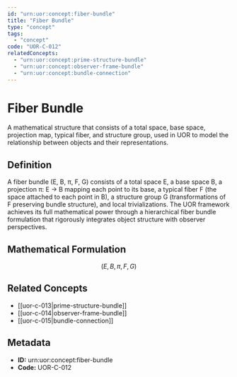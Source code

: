 ```yaml
---
id: "urn:uor:concept:fiber-bundle"
title: "Fiber Bundle"
type: "concept"
tags:
  - "concept"
code: "UOR-C-012"
relatedConcepts:
  - "urn:uor:concept:prime-structure-bundle"
  - "urn:uor:concept:observer-frame-bundle"
  - "urn:uor:concept:bundle-connection"
---
```


# Fiber Bundle

A mathematical structure that consists of a total space, base space, projection map, typical fiber, and structure group, used in UOR to model the relationship between objects and their representations.

## Definition

A fiber bundle (E, B, π, F, G) consists of a total space E, a base space B, a projection π: E → B mapping each point to its base, a typical fiber F (the space attached to each point in B), a structure group G (transformations of F preserving bundle structure), and local trivializations. The UOR framework achieves its full mathematical power through a hierarchical fiber bundle formulation that rigorously integrates object structure with observer perspectives.

## Mathematical Formulation

$$
(E, B, \pi, F, G)
$$

## Related Concepts

- [[uor-c-013|prime-structure-bundle]]
- [[uor-c-014|observer-frame-bundle]]
- [[uor-c-015|bundle-connection]]

## Metadata

- **ID:** urn:uor:concept:fiber-bundle
- **Code:** UOR-C-012
